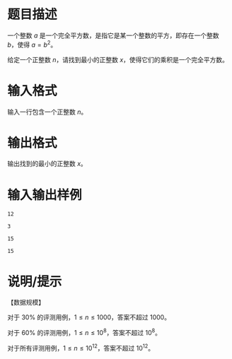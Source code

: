 # 题目描述

一个整数 $a$ 是一个完全平方数，是指它是某一个整数的平方，即存在一个整数 $b$，使得 $a=b^2$。

给定一个正整数 $n$，请找到最小的正整数 $x$，使得它们的乘积是一个完全平方数。

# 输入格式

输入一行包含一个正整数 $n$。

# 输出格式

输出找到的最小的正整数 $x$。

# 输入输出样例

```input1
12
```

```output1
3
```

```input2
15
```

```output2
15
```

# 说明/提示

【数据规模】

对于 $30 \%$ 的评测用例，$1 \leq n \leq 1000$，答案不超过 $1000$。

对于 $60 \%$ 的评测用例，$1 \leq n \leq {10}^8$，答案不超过 ${10}^8$。

对于所有评测用例，$1 \leq n \leq {10}^{12}$，答案不超过 ${10}^{12}$。
